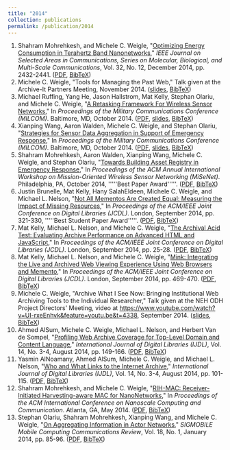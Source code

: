```yaml
---
title: "2014"
collection: publications
permalink: /publication/2014
---
```

1. Shahram Mohrehkesh, and Michele C. Weigle, "[Optimizing Energy Consumption in Terahertz Band Nanonetworks](http://dx.doi.org/10.1109/JSAC.2014.2367668)," *IEEE Journal on Selected Areas in Communications, Series on Molecular, Biological, and Multi-Scale Communications*, Vol. 32, No. 12, December 2014, pp. 2432-2441. ([PDF](http://www.cs.odu.edu/~mweigle/papers/mohrehkesh-jsac14.pdf), [BibTeX](?action=bibentry&bibfile=mweigle.bib&bibref=mohrehkesh-jsac14))
1. Michele C. Weigle, "Tools for Managing the Past Web," Talk given at the Archive-It Partners Meeting, November 2014. ([slides](http://www.slideshare.net/mweigle/2014-weigleaitpublic), [BibTeX](?action=bibentry&bibfile=mweigle.bib&bibref=weigle-aitpartners-14))
1. Michael Ruffing, Yang He, Jason Hallstrom, Mat Kelly, Stephan Olariu, and Michele C. Weigle, "[A Retasking Framework For Wireless Sensor Networks](http://dx.doi.org/10.1109/MILCOM.2014.181)," In *Proceedings of the Military Communications Conference (MILCOM)*. Baltimore, MD, October 2014. ([PDF](http://www.cs.odu.edu/~mweigle/papers/ruffing-milcom14.pdf), [slides](http://www.slideshare.net/mweigle/yangmilcom2014), [BibTeX](?action=bibentry&bibfile=mweigle.bib&bibref=ruffing-milcom14))
1. Xianping Wang, Aaron Walden, Michele C. Weigle, and Stephan Olariu, "[Strategies for Sensor Data Aggregation in Support of Emergency Response](http://dx.doi.org/10.1109/MILCOM.2014.189)," In *Proceedings of the Military Communications Conference (MILCOM)*. Baltimore, MD, October 2014. ([PDF](http://www.cs.odu.edu/~mweigle/papers/wang-milcom14.pdf), [slides](http://www.slideshare.net/mweigle/wangmilcom2014), [BibTeX](?action=bibentry&bibfile=mweigle.bib&bibref=wang-milcom14))
1. Shahram Mohrehkesh, Aaron Walden, Xianping Wang, Michele C. Weigle, and Stephan Olariu, "[Towards Building Asset Registry in Emergency Response](http://dx.doi.org/10.1109/MASS.2014.91)," In *Proceedings of the ACM Annual International Workshop on Mission-Oriented Wireless Sensor Networking (MiSeNet)*. Philadelphia, PA, October 2014, '''''Best Paper Award'''''. ([PDF](http://www.cs.odu.edu/~mweigle/papers/mohrehkesh-misenet14.pdf), [BibTeX](?action=bibentry&bibfile=mweigle.bib&bibref=mohrehkesh-misenet14))
1. Justin Brunelle, Mat Kelly, Hany SalahEldeen, Michele C. Weigle, and Michael L. Nelson, "[Not All Mementos Are Created Equal: Measuring the Impact of Missing Resources](http://dx.doi.org/10.1109/JCDL.2014.6970187)," In *Proceedings of the ACM/IEEE Joint Conference on Digital Libraries (JCDL)*. London, September 2014, pp. 321-330, '''''Best Student Paper Award'''''. ([PDF](http://www.cs.odu.edu/~mln/pubs/jcdl-2014/jcdl-2014-brunelle-damage.pdf), [BibTeX](?action=bibentry&bibfile=mweigle.bib&bibref=brunelle-jcdl14))
1. Mat Kelly, Michael L. Nelson, and Michele C. Weigle, "[The Archival Acid Test: Evaluating Archive Performance on Advanced HTML and JavaScript](http://dx.doi.org/10.1109/JCDL.2014.6970146)," In *Proceedings of the ACM/IEEE Joint Conference on Digital Libraries (JCDL)*. London, September 2014, pp. 25-28. ([PDF](http://www.cs.odu.edu/~mkelly/papers/2014_dl_acid.pdf), [BibTeX](?action=bibentry&bibfile=mweigle.bib&bibref=kelly-jcdl14-b))
1. Mat Kelly, Michael L. Nelson, and Michele C. Weigle, "[Mink: Integrating the Live and Archived Web Viewing Experience Using Web Browsers and Memento](http://dx.doi.org/10.1109/JCDL.2014.6970229)," In *Proceedings of the ACM/IEEE Joint Conference on Digital Libraries (JCDL)*. London, September 2014, pp. 469-470. ([PDF](http://www.cs.odu.edu/~mln/pubs/jcdl-2014/jcdl-2014-kelly-mink.pdf), [BibTeX](?action=bibentry&bibfile=mweigle.bib&bibref=kelly-jcdl14-a))
1. Michele C. Weigle, "Archive What I See Now: Bringing Institutional Web Archiving Tools to the Individual Researcher," Talk given at the NEH ODH Project Directors' Meeting, video at https://www.youtube.com/watch?v=UI-rxeEnhvk&feature=youtu.be&t=4338, September 2014. ([slides](http://www.slideshare.net/mweigle/2014-weigleneh), [BibTeX](?action=bibentry&bibfile=mweigle.bib&bibref=weigle-nehodh-14))
1. Ahmed AlSum, Michele C. Weigle, Michael L. Nelson, and Herbert Van de Sompel, "[Profiling Web Archive Coverage for Top-Level Domain and Content Language](http://dx.doi.org/10.1007/s00799-014-0118-y)," *International Journal of Digital Libraries (IJDL)*, Vol. 14, No. 3-4, August 2014, pp. 149-166. ([PDF](http://www.cs.odu.edu/~aalsum/pubs/ArchiveDescriptor.pdf), [BibTeX](?action=bibentry&bibfile=mweigle.bib&bibref=alsum-ijdl14))
1. Yasmin AlNoamany, Ahmed AlSum, Michele C. Weigle, and Michael L. Nelson, "[Who and What Links to the Internet Archive](http://dx.doi.org/10.1007/s00799-014-0111-5)," *International Journal of Digital Libraries (IJDL)*, Vol. 14, No. 3-4, August 2014, pp. 101-115. ([PDF](http://www.cs.odu.edu/~mweigle/papers/alnoamany-ijdl14.pdf), [BibTeX](?action=bibentry&bibfile=mweigle.bib&bibref=alnoamany-ijdl14))
1. Shahram Mohrehkesh, and Michele C. Weigle, "[RIH-MAC: Receiver-Initiated Harvesting-aware MAC for NanoNetworks](http://dx.doi.org/10.1145/2619955.2619962)," In *Proceedings of the ACM International Conference on Nanoscale Computing and Communication*. Atlanta, GA, May 2014. ([PDF](http://www.cs.odu.edu/~mweigle/papers/mohrehkesh-nanocom14.pdf), [BibTeX](?action=bibentry&bibfile=mweigle.bib&bibref=mohrehkesh-nanonet14))
1. Stephan Olariu, Shahram Mohrehkesh, Xianping Wang, and Michele C. Weigle, "[On Aggregating Information in Actor Networks](http://dx.doi.org/10.1145/2581555.2581569)," *SIGMOBILE Mobile Computing Communications Review*, Vol. 18, No. 1, January 2014, pp. 85-96. ([PDF](http://www.cs.odu.edu/~mweigle/papers/olariu-mccr14.pdf), [BibTeX](?action=bibentry&bibfile=mweigle.bib&bibref=olariu-MCCR14))
